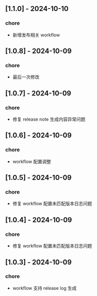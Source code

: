 ## [1.1.0] - 2024-10-10
### chore
- 新增发布相关 workflow
## [1.0.8] - 2024-10-09
### chore
- 最后一次修改
## [1.0.7] - 2024-10-09
### chore
- 修复 release note 生成内容异常问题
## [1.0.6] - 2024-10-09
### chore
- workflow 配置调整
## [1.0.5] - 2024-10-09
### chore
- 修复 workflow 配置未匹配版本日志问题
## [1.0.4] - 2024-10-09
### chore
- 修复 workflow 配置未匹配版本日志问题
## [1.0.3] - 2024-10-09
### chore
- workflow 支持 release log 生成